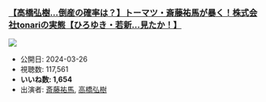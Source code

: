 ### [【高橋弘樹…倒産の確率は？】トーマツ・斎藤祐馬が暴く！株式会社tonariの実態【ひろゆき・若新…見たか！】](https://www.youtube.com/watch?v=rZR3bgwNdGM)
[![](https://img.youtube.com/vi/rZR3bgwNdGM/sddefault.jpg)](https://www.youtube.com/watch?v=rZR3bgwNdGM)
-   公開日: 2024-03-26
-   視聴数: 117,561
-   **いいね数: 1,654**
-   出演者: [斎藤祐馬](/rehacq_fan/people/斎藤祐馬 "wikilink"), [高橋弘樹](/rehacq_fan/people/高橋弘樹 "wikilink")
